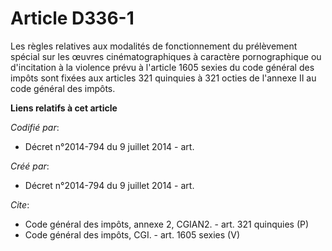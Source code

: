 # Article D336-1

Les règles relatives aux modalités de fonctionnement du prélèvement spécial sur les œuvres cinématographiques à caractère
pornographique ou d'incitation à la violence prévu à l'article 1605 sexies du code général des impôts sont fixées aux
articles 321 quinquies à 321 octies de l'annexe II au code général des impôts.

**Liens relatifs à cet article**

_Codifié par_:

  - Décret n°2014-794 du 9 juillet 2014 - art.

_Créé par_:

  - Décret n°2014-794 du 9 juillet 2014 - art.

_Cite_:

  - Code général des impôts, annexe 2, CGIAN2. - art. 321 quinquies (P)
  - Code général des impôts, CGI. - art. 1605 sexies (V)
